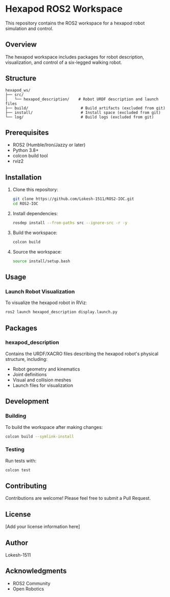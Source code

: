 # Hexapod ROS2 Workspace

This repository contains the ROS2 workspace for a hexapod robot simulation and control.

## Overview

The hexapod workspace includes packages for robot description, visualization, and control of a six-legged walking robot.

## Structure

```
hexapod_ws/
├── src/
│   └── hexapod_description/    # Robot URDF description and launch files
├── build/                       # Build artifacts (excluded from git)
├── install/                     # Install space (excluded from git)
└── log/                         # Build logs (excluded from git)
```

## Prerequisites

- ROS2 (Humble/Iron/Jazzy or later)
- Python 3.8+
- colcon build tool
- rviz2

## Installation

1. Clone this repository:
   ```bash
   git clone https://github.com/Lokesh-1511/ROS2-IOC.git
   cd ROS2-IOC
   ```

2. Install dependencies:
   ```bash
   rosdep install --from-paths src --ignore-src -r -y
   ```

3. Build the workspace:
   ```bash
   colcon build
   ```

4. Source the workspace:
   ```bash
   source install/setup.bash
   ```

## Usage

### Launch Robot Visualization

To visualize the hexapod robot in RViz:

```bash
ros2 launch hexapod_description display.launch.py
```

## Packages

### hexapod_description

Contains the URDF/XACRO files describing the hexapod robot's physical structure, including:
- Robot geometry and kinematics
- Joint definitions
- Visual and collision meshes
- Launch files for visualization

## Development

### Building

To build the workspace after making changes:

```bash
colcon build --symlink-install
```

### Testing

Run tests with:

```bash
colcon test
```

## Contributing

Contributions are welcome! Please feel free to submit a Pull Request.

## License

[Add your license information here]

## Author

Lokesh-1511

## Acknowledgments

- ROS2 Community
- Open Robotics
